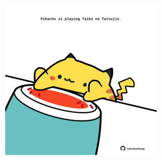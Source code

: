 <!-- built at 02/05/2022, 07:00:52 UTC -->
<p align="center">
  <img width="500" height="500" src="./ReadmeImage.svg">
</p>
